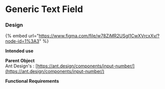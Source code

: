 # Generic Text Field



### Design

{% embed url="https://www.figma.com/file/w78ZiMR2USgl1CwXVrcxXv/?node-id=1%3A3" %}

**Intended use**  


**Parent Object**  
Ant Design's : [https://ant.design/components/input-number/](https://ant.design/components/input-number/)

**Functional Requirements**



